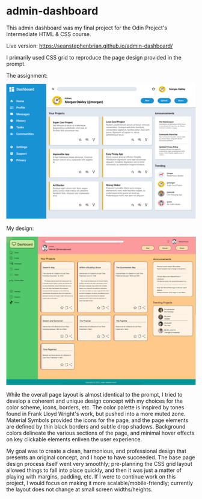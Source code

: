 # admin-dashboard

This admin dashboard was my final project for the Odin Project's Intermediate HTML & CSS course. 

Live version: https://seanstephenbrian.github.io/admin-dashboard/

I primarily used CSS grid to reproduce the page design provided in the prompt.

The assignment:

![Odin Project design assignment](https://raw.githubusercontent.com/seanstephenbrian/admin-dashboard/main/img/assignment.png)

My design:

![My design submission](https://raw.githubusercontent.com/seanstephenbrian/admin-dashboard/main/img/submission.png)

While the overall page layout is almost identical to the prompt, I tried to develop a coherent and unique design
concept with my choices for the color scheme, icons, borders, etc. The color palette is inspired by tones
found in Frank Lloyd Wright's work, but pushed into a more muted zone. Material Symbols provided the icons for the page, 
and the page elements are defined by thin black borders and subtle drop shadows. Background colors delineate the various
sections of the page, and minimal hover effects on key clickable elements enliven the user experience.

My goal was to create a clean, harmonious, and professional design that presents an original concept, and I
hope to have succeeded. The base page design process itself went very smoothly; pre-planning the CSS grid layout
allowed things to fall into place quickly, and then it was just a matter of playing with margins, padding, etc.
If I were to continue work on this project, I would focus on making it more scalable/mobile-friendly; currently
the layout does not change at small screen widths/heights.